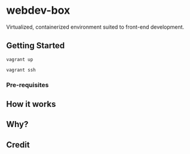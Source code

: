# webdev-box

Virtualized, containerized environment suited to front-end development.

## Getting Started

`vagrant up`

`vagrant ssh`



### Pre-requisites

## How it works

## Why?

## Credit